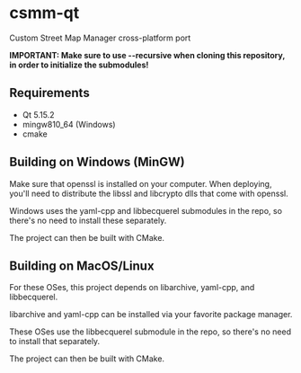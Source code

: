 # csmm-qt
Custom Street Map Manager cross-platform port

**IMPORTANT: Make sure to use --recursive when cloning this repository, in order to initialize the submodules!**

## Requirements

- Qt 5.15.2
- mingw810_64 (Windows)
- cmake

## Building on Windows (MinGW)

Make sure that openssl is installed on your computer. When deploying, you'll need to distribute the libssl and libcrypto dlls that come with openssl.

Windows uses the yaml-cpp and libbecquerel submodules in the repo, so there's no need to install these separately.

The project can then be built with CMake.

## Building on MacOS/Linux

For these OSes, this project depends on libarchive, yaml-cpp, and libbecquerel.

libarchive and yaml-cpp can be installed via your favorite package manager.

These OSes use the libbecquerel submodule in the repo, so there's no need to install that separately.

The project can then be built with CMake.
